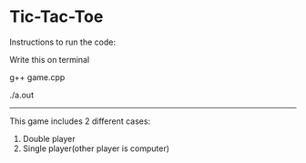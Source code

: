 # Tic-Tac-Toe

Instructions to run the code:

Write this on terminal

g++ game.cpp

./a.out
********************************************************************************************************************************************************************************

This game includes 2 different cases:
 1.   Double player
 2.   Single player(other player is computer)
